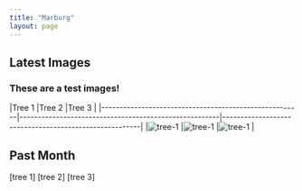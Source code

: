 ```yaml
---
title: "Marburg"
layout: page
---
```


## Latest Images

### These are a test images!

|Tree 1                                                 |Tree 2                                                 |Tree 3                                                 |
|-------------------------------------------------------|-------------------------------------------------------|-------------------------------------------------------|           |![tree-1](../../assets/NRT/germany/marburg/tree1.JPG)  |![tree-1](../../assets/NRT/germany/marburg/tree2.JPG)  |![tree-1](../../assets/NRT/germany/marburg/tree3.JPG)  |


## Past Month

[tree 1] [tree 2] [tree 3]
